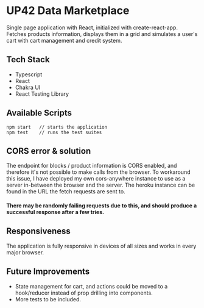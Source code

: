 # UP42 Data Marketplace

Single page application with React, initialized with create-react-app.
Fetches products information, displays them in a grid and simulates a user's cart with cart management and credit system.

## Tech Stack

- Typescript
- React
- Chakra UI
- React Testing Library

## Available Scripts

    npm start 	// starts the application
    npm test 	// runs the test suites

## CORS error & solution

The endpoint for blocks / product information is CORS enabled, and therefore it's not possible to make calls from the browser. To workaround this issue, I have deployed my own cors-anywhere instance to use as a server in-between the browser and the server. The heroku instance can be found in the URL the fetch requests are sent to.

#### There may be randomly failing requests due to this, and should produce a successful response after a few tries.

## Responsiveness

The application is fully responsive in devices of all sizes and works in every major browser.

## Future Improvements

- State management for cart, and actions could be moved to a hook/reducer instead of prop drilling into components.
- More tests to be included.

